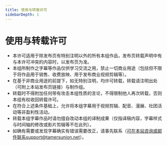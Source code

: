 ```yaml
---
title: 使用与转载许可
sidebarDepth: 1
---
```



# 使用与转载许可

* 本许可适用于除发布页有特别注明以外的所有本组作品，发布页转载声明中有与本许可冲突的内容时，以发布页为准。
* 本组所制作之字幕等作品仅供学习交流之用，禁止一切商业用途（包括但不限于将作品用于销售、收费放映、用于发布商业视频剪辑等）。
* 在基于非商业用途的前提下，如无特别注明，均许可转载，转载请注明出处（可附上本站发布页链接）与制作组。
* 转载时不得附加任何带有攻击本组性质的言论，不得限制他人再次转载，否则本组有权收回转载许可。
* 在符合上述条件基础上，允许将本组字幕用于视频剪辑、配音、漫展、社团活动等非盈利性活动。
* 转载本组字幕作品时请勿擅自改动本组的译制成果（仅指译稿内容，字幕样式与时间轴的修改或影片剪辑等不在此列）。
* 如确有需要或发现字幕确实有错误需要改正，请事先联系（可在本站咨询或邮件联系support@tamersunion.net）。